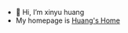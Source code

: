 - 👋 Hi, I’m xinyu huang
- My homepage is [Huang's Home](https://Souvenir-Yu.github.io/My-site/)

<!---
xinyu0209/xinyu0209 is a ✨ special ✨ repository because its `README.md` (this file) appears on your GitHub profile.
You can click the Preview link to take a look at your changes.
--->
